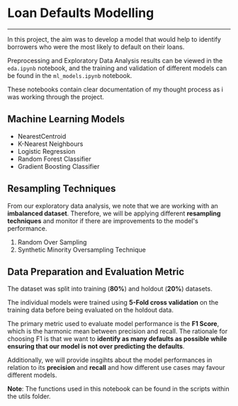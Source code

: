 # Loan Defaults Modelling
-------------------------

In this project, the aim was to develop a model that would help to identify borrowers who were the most likely to default on their loans.

Preprocessing and Exploratory Data Analysis results can be viewed in the `eda.ipynb` notebook, and the training and validation of different models can be found in the `ml_models.ipynb` notebook.

These notebooks contain clear documentation of my thought process as i was working through the project.

## Machine Learning Models

* NearestCentroid
* K-Nearest Neighbours
* Logistic Regression
* Random Forest Classifier
* Gradient Boosting Classifier

## Resampling Techniques

From our exploratory data analysis, we note that we are working with an __imbalanced dataset__. Therefore, we will be applying different __resampling techniques__ and monitor if there are improvements to the model's performance.

1. Random Over Sampling
2. Synthetic Minority Oversampling Technique

## Data Preparation and Evaluation Metric

The dataset was split into training (__80%__) and holdout (__20%__) datasets.

The individual models were trained using __5-Fold cross validation__ on the training data before being evaluated on the holdout data.

The primary metric used to evaluate model performance is the __F1 Score__, which is the harmonic mean between precision and recall. The rationale for choosing F1 is that we want to __identify as many defaults as possible while ensuring that our model is not over predicting the defaults__. 

Additionally, we will provide insgihts about the model performances in relation to its __precision__ and __recall__ and how different use cases may favour different models.


__Note__: The functions used in this notebook can be found in the scripts within the utils folder.